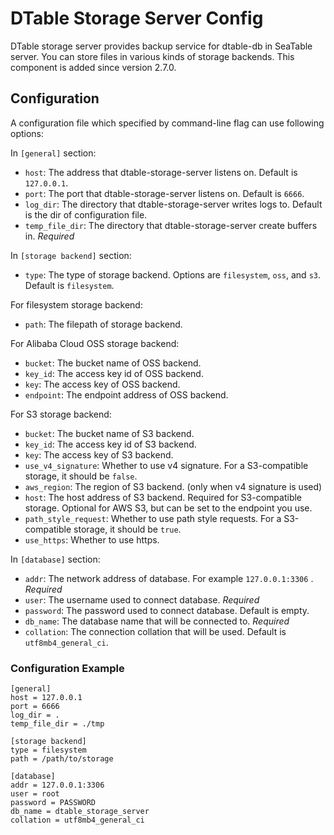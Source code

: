 # DTable Storage Server Config

DTable storage server provides backup service for dtable-db in SeaTable server. You can store files in various kinds of storage backends. This component is added since version 2.7.0.

## Configuration

A configuration file which specified by command-line flag can use following options:

In `[general]` section:

- `host`: The address that dtable-storage-server listens on. Default is `127.0.0.1`.
- `port`: The port that dtable-storage-server listens on. Default is `6666`.
- `log_dir`: The directory that dtable-storage-server writes logs to. Default is the dir of configuration file.
- `temp_file_dir`: The directory that dtable-storage-server create buffers in. _Required_

In `[storage backend]` section:

- `type`: The type of storage backend. Options are `filesystem`, `oss`, and `s3`. Default is `filesystem`.

For filesystem storage backend:

- `path`: The filepath of storage backend.

For Alibaba Cloud OSS storage backend:

- `bucket`: The bucket name of OSS backend.
- `key_id`: The access key id of OSS backend.
- `key`: The access key of OSS backend.
- `endpoint`: The endpoint address of OSS backend.

For S3 storage backend:

- `bucket`: The bucket name of S3 backend.
- `key_id`: The access key id of S3 backend.
- `key`: The access key of S3 backend.
- `use_v4_signature`: Whether to use v4 signature. For a S3-compatible storage, it should be `false`.
- `aws_region`: The region of S3 backend. (only when v4 signature is used)
- `host`: The host address of S3 backend. Required for S3-compatible storage. Optional for AWS S3, but can be set to the endpoint you use.
- `path_style_request`: Whether to use path style requests. For a S3-compatible storage, it should be `true`.
- `use_https`: Whether to use https.

In `[database]` section:

- `addr`: The network address of database. For example `127.0.0.1:3306` . _Required_
- `user`: The username used to connect database. _Required_
- `password`: The password used to connect database. Default is empty.
- `db_name`: The database name that will be connected to. _Required_
- `collation`: The connection collation that will be used. Default is `utf8mb4_general_ci`.

### Configuration Example

```
[general]
host = 127.0.0.1
port = 6666
log_dir = .
temp_file_dir = ./tmp

[storage backend]
type = filesystem
path = /path/to/storage

[database]
addr = 127.0.0.1:3306
user = root
password = PASSWORD
db_name = dtable_storage_server
collation = utf8mb4_general_ci

```
